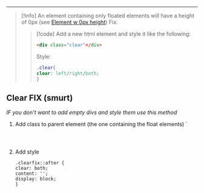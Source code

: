 ***
>[!info] An element containing only floated elements will have a height of 0px (see [Element w 0px height](Float%20layout%20(old).md#^c523d5))
Fix:
>>[!code] Add a new html element and style it like the following:
>>```html
>><div class="clear"</div>
>>```
>>Style:
>>```css
>>.clear{
>>clear: left/right/both;
>>}
>>```
>


## Clear FIX (smurt)
*IF you don't want to add empty divs and style them use this method*
1. Add class to parent element (the one containing the float elements) `<header class="clearifix">
2. Add style 
   ```
   .clearfix::after {
   clear: both;
   content: '';
   display: block;
   }
   ```